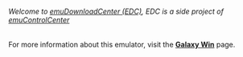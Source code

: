###### Welcome to [emuDownloadCenter (EDC)](https://github.com/PhoenixInteractiveNL/emuDownloadCenter/wiki/), EDC is a side project of [emuControlCenter](https://github.com/PhoenixInteractiveNL/emuControlCenter/wiki/)

For more information about this emulator, visit the [**Galaxy Win**](https://github.com/PhoenixInteractiveNL/emuDownloadCenter/wiki/Emulator-galaxywin#menu) page.
